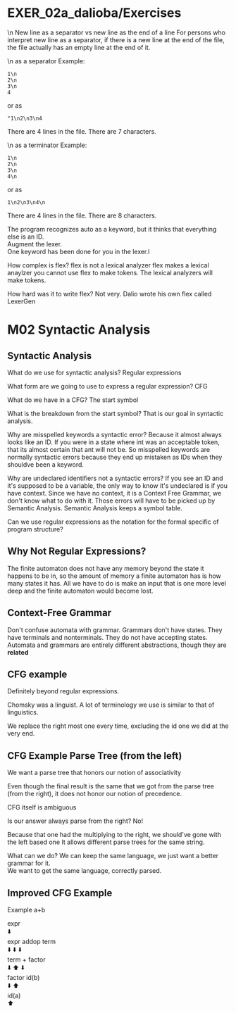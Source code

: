 # EXER_02a_dalioba/Exercises


\n
New line as a separator vs new line as the end of a line
For persons who interpret new line as a separator, if there is a new line at the end of the file, the file actually has an empty line at the end of it.

\n as a separator 
Example:
```
1\n
2\n
3\n
4
```
or as 
```
"1\n2\n3\n4
```
There are 4 lines in the file. There are 7 characters.

\n as a terminator
Example:  
```
1\n
2\n
3\n
4\n
```
or as 
```
1\n2\n3\n4\n
```
There are 4 lines in the file. There are 8 characters.

The program recognizes auto as a keyword, but it thinks that everything else is an ID.  
Augment the lexer.  
One keyword has been done for you in the lexer.l 

How complex is flex?
flex is not a lexical analyzer
flex makes a lexical anaylzer
you cannot use flex to make tokens.
The lexical analyzers will make tokens.

How hard was it to write flex?
Not very. Dalio wrote his own flex called LexerGen

# M02 Syntactic Analysis  
## Syntactic Analysis
What do we use for syntactic analysis?
Regular expressions

What form are we going to use to express a regular expression?
CFG

What do we have in a CFG?
The start symbol

What is the breakdown from the start symbol? That is our goal in syntactic analysis.

Why are misspelled keywords a syntactic error? Because it almost always looks like an ID. 
If you were in a state where int was an acceptable token, that its almost certain that ant will not be. 
So misspelled keywords are normally syntactic errors because they end up mistaken as IDs when they shouldve been a keyword.

Why are undeclared identifiers not a syntactic errors?
If you see an ID and it's supposed to be a variable, the only way to know it's undeclared is if you have context.
Since we have no context, it is a Context Free Grammar, we don't know what to do with it. 
Those errors will have to be picked up by Semantic Analysis.
Semantic Analysis keeps a symbol table.

Can we use regular expressions as the notation for the formal specific of program structure?

## Why Not Regular Expressions?  
The finite automaton does not have any memory beyond the state it happens to be in, so the amount of memory a finite automaton has is how many states it has. 
All we have to do is make an input that is one more level deep and the finite automaton would become lost.  

## Context-Free Grammar  
Don't confuse automata with grammar. Grammars don't have states. They have terminals and nonterminals. They do not have accepting states.
Automata and grammars are entirely different abstractions, though they are **related** 

## CFG example
Definitely beyond regular expressions.  

Chomsky was a linguist. A lot of terminology we use is similar to that of linguistics.  

We replace the right most one every time, excluding the id one we did at the very end.


## CFG Example Parse Tree (from the left)
We want a parse tree that honors our notion of associativity 

Even though the final result is the same that we got from the parse tree (from the right), it does not honor our notion of precedence.  

CFG itself is ambiguous

Is our answer always parse from the right? 
No! 

Because that one had the multiplying to the right, we should've gone with the left based one
It allows different parse trees for the same string.

What can we do?
We can keep the same language, we just want a better grammar for it.  
We want to get the same language, correctly parsed.  

## Improved CFG Example  

Example
a+b

expr  
⬇️  
expr  addop  term  
⬇️      ⬇️    ⬇️  
term     +    factor  
⬇️      ⬆️    ⬇️    
factor        id(b)  
⬇️            ⬆️  
id(a)  
⬆️  
